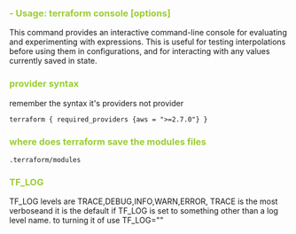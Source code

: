 
<h3 style="color:yellowgreen">
- Usage: terraform console [options]
</h3>
This command provides an interactive command-line console for evaluating and experimenting with expressions. This is useful for testing interpolations before using them in configurations, and for interacting with any values currently saved in state.


<h3 style="color:yellowgreen">
provider syntax
</h3>
remember the syntax it's providers not provider

`terraform { required_providers {aws = ">=2.7.0"} }`


<h3 style="color:yellowgreen">where does terraform save the modules files</h3>

` .terraform/modules `

<h3 style='color:yellowgreen'>TF_LOG</h3>
TF_LOG levels are TRACE,DEBUG,INFO,WARN,ERROR,
TRACE is the most verboseand it is the default if TF_LOG is set to something other than a log level name.
to turning it of use TF_LOG=""

